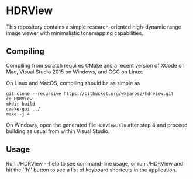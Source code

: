 # HDRView
This repository contains a simple research-oriented high-dynamic range image viewer with minimalistic tonemapping capabilities.

## Compiling

Compiling from scratch requires CMake and a recent version of XCode on Mac, Visual Studio 2015 on Windows, and GCC on Linux.

On Linux and MacOS, compiling should be as simple as

    git clone --recursive https://bitbucket.org/wkjarosz/hdrview.git
    cd HDRView
    mkdir build
    cmake-gui ../
    make -j 4

On Windows, open the generated file ``HDRView.sln`` after step 4 and proceed building as usual from within Visual Studio.


## Usage

Run ./HDRView --help to see command-line usage, or run ./HDRView and hit the ``h'' button to see a list of keyboard shortcuts in the application.